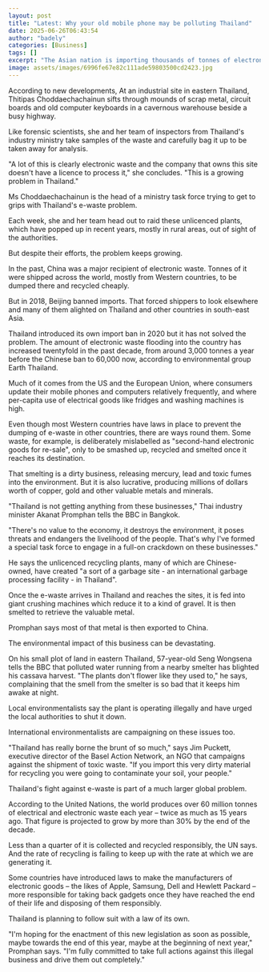 ```yaml
---
layout: post
title: "Latest: Why your old mobile phone may be polluting Thailand"
date: 2025-06-26T06:43:54
author: "badely"
categories: [Business]
tags: []
excerpt: "The Asian nation is importing thousands of tonnes of electronic waste per year, despite a ban."
image: assets/images/6996fe67e82c111ade59803500cd2423.jpg
---
```


According to new developments, At an industrial site in eastern Thailand, Thitipas Choddaechachainun sifts through mounds of scrap metal, circuit boards and old computer keyboards in a cavernous warehouse beside a busy highway.

Like forensic scientists, she and her team of inspectors from Thailand's industry ministry take samples of the waste and carefully bag it up to be taken away for analysis.

"A lot of this is clearly electronic waste and the company that owns this site doesn't have a licence to process it," she concludes. "This is a growing problem in Thailand."

Ms Choddaechachainun is the head of a ministry task force trying to get to grips with Thailand's e-waste problem.

Each week, she and her team head out to raid these unlicenced plants, which have popped up in recent years, mostly in rural areas, out of sight of the authorities.

But despite their efforts, the problem keeps growing.

In the past, China was a major recipient of electronic waste. Tonnes of it were shipped across the world, mostly from Western countries, to be dumped there and recycled cheaply.

But in 2018, Beijing banned imports. That forced shippers to look elsewhere and many of them alighted on Thailand and other countries in south-east Asia.

Thailand introduced its own import ban in 2020 but it has not solved the problem. The amount of electronic waste flooding into the country has increased twentyfold in the past decade, from around 3,000 tonnes a year before the Chinese ban to 60,000 now, according to environmental group Earth Thailand.

Much of it comes from the US and the European Union, where consumers update their mobile phones and computers relatively frequently, and where per-capita use of electrical goods like fridges and washing machines is high.

Even though most Western countries have laws in place to prevent the dumping of e-waste in other countries, there are ways round them. Some waste, for example, is deliberately mislabelled as "second-hand electronic goods for re-sale", only to be smashed up, recycled and smelted once it reaches its destination.

That smelting is a dirty business, releasing mercury, lead and toxic fumes into the environment. But it is also lucrative, producing millions of dollars worth of copper, gold and other valuable metals and minerals.

"Thailand is not getting anything from these businesses," Thai industry minister Akanat Promphan tells the BBC in Bangkok. 

"There's no value to the economy, it destroys the environment, it poses threats and endangers the livelihood of the people. That's why I've formed a special task force to engage in a full-on crackdown on these businesses."

He says the unlicenced recycling plants, many of which are Chinese-owned, have created "a sort of a garbage site -  an international garbage processing facility - in Thailand".

Once the e-waste arrives in Thailand and reaches the sites, it is fed into giant crushing machines which reduce it to a kind of gravel. It is then smelted to retrieve the valuable metal.

Promphan says most of that metal is then exported to China.

The environmental impact of this business can be devastating.

On his small plot of land in eastern Thailand, 57-year-old Seng Wongsena tells the BBC that polluted water running from a nearby smelter has blighted his cassava harvest. "The plants don't flower like they used to," he says, complaining that the smell from the smelter is so bad that it keeps him awake at night.

Local environmentalists say the plant is operating illegally and have urged the local authorities to shut it down.

International environmentalists are campaigning on these issues too.

"Thailand has really borne the brunt of so much," says Jim Puckett, executive director of the Basel Action Network, an NGO that campaigns against the shipment of toxic waste. "If you import this very dirty material for recycling you were going to contaminate your soil, your people."

Thailand's fight against e-waste is part of a much larger global problem.

According to the United Nations, the world produces over 60 million tonnes of electrical and electronic waste each year – twice as much as 15 years ago. That figure is projected to grow by more than 30% by the end of the decade.

Less than a quarter of it is collected and recycled responsibly, the UN says. And the rate of recycling is failing to keep up with the rate at which we are generating it.

Some countries have introduced laws to make the manufacturers of electronic goods – the likes of Apple, Samsung, Dell and Hewlett Packard – more responsible for taking back gadgets once they have reached the end of their life and disposing of them responsibly.

Thailand is planning to follow suit with a law of its own.

"I'm hoping for the enactment of this new legislation as soon as possible, maybe towards the end of this year, maybe at the beginning of next year," Promphan says. "I'm fully committed to take full actions against this illegal business and drive them out completely."

